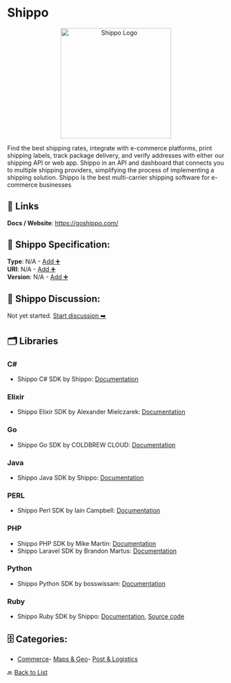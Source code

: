 # Shippo
<p align="center">
    <img width="256" src="https://raw.githubusercontent.com/apis-list/apis-list/main/apis/shippo/logo_256x256.png" alt="Shippo Logo"/>
</p>
Find the best shipping rates, integrate with e-commerce platforms, print shipping labels, track package delivery, and verify addresses with either our shipping API or web app. Shippo in an API and dashboard that connects you to multiple shipping providers, simplifying the process of implementing a shipping solution.  Shippo is the best multi-carrier shipping software for e-commerce businesses

##  🔗 Links
**Docs / Website**: https://goshippo.com/

## 🧬 Shippo Specification:
**Type**: N/A - [Add ➕](https://github.com/apis-list/apis-list/edit/main/apis.yaml#L17474)  
**URI**: N/A - [Add ➕](https://github.com/apis-list/apis-list/edit/main/apis.yaml#L17474)  
**Version**: N/A - [Add ➕](https://github.com/apis-list/apis-list/edit/main/apis.yaml#L17474)

## 💬 Shippo Discussion:
Not yet started. [Start discussion ➡️](https://github.com/apis-list/apis-list/discussions/new)

## 🗂️ Libraries
### C#
- Shippo C# SDK by Shippo: [Documentation](https://github.com/goshippo/shippo-csharp-client)
### Elixir
- Shippo Elixir SDK by Alexander Mielczarek: [Documentation](https://github.com/almielczarek/shippo-elixir-client)
### Go
- Shippo Go SDK by COLDBREW CLOUD: [Documentation](https://github.com/coldbrewcloud/go-shippo)
### Java
- Shippo Java SDK by Shippo: [Documentation](https://github.com/goshippo/shippo-java-client)
### PERL
- Shippo Perl SDK by Iain Campbell: [Documentation](https://github.com/cpanic/WebService-Shippo)
### PHP
- Shippo PHP SDK by Mike Martin: [Documentation](https://github.com/mikemartin/statamic-v1-shippo)
- Shippo Laravel SDK by Brandon Martus: [Documentation](https://github.com/bmartus/laravel-shippo)
### Python
- Shippo Python SDK by bosswissam: [Documentation](https://github.com/bosswissam/shippo-python)
### Ruby
- Shippo Ruby SDK by Shippo: [Documentation](https://goshippo.com/docs/), [Source code](https://github.com/goshippo/shippo-ruby-client)


## 🗄️ Categories:
- [Commerce](https://github.com/apis-list/apis-list#commerce-)- [Maps & Geo](https://github.com/apis-list/apis-list#maps--geo-)- [Post & Logistics](https://github.com/apis-list/apis-list#post--logistics-)

🔙  [Back to List](https://github.com/apis-list/apis-list)
